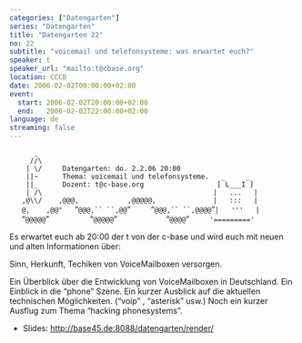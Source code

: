 ```yaml
---
categories: ["Datengarten"]
series: "Datengarten"
title: "Datengarten 22"
no: 22
subtitle: "voicemail und telefonsysteme: was erwartet euch?"
speaker: t
speaker_url: "mailto:t@cbase.org"
location: CCCB
date: 2006-02-02T00:00:00+02:00
event:
  start: 2006-02-02T20:00:00+02:00
  end:   2006-02-02T22:00:00+02:00
language: de
streaming: false
---
```



`      _`\
`     //\`\
`    | \/     Datengarten: do. 2.2.06 20:00`\
`    ||~      Thema: voicemail und telefonsysteme.   _     _`\
`    ||_      Dozent: t@c-base.org                  [ L___I ]`\
`    | /\                                          |   ...   |`\
`   ,@\\/    ,@@@,            ,@@@@@,              |   :::   |`\
`   @,    ,@@"   `“`@@@,`` ``,@@`”`     `“`@@@,`` ``,@@@@`”`|   '''   |`\
`   `“`@@@@@`”`          `“`@@@@@`”`            `“`@@@@`”`     '========='`

Es erwartet euch ab 20:00 der t von der c-base und wird euch mit neuen
und alten Informationen über:

Sinn, Herkunft, Techiken von VoiceMailboxen versorgen.

Ein Überblick über die Entwicklung von VoiceMailboxen in Deutschland.
Ein Einblick in die “phone” Szene. Ein kurzer Ausblick auf die aktuellen
technischen Möglichkeiten. (“voip” , “asterisk” usw.) Noch ein kurzer
Ausflug zum Thema “hacking phonesystems”.

-   Slides: <http://base45.de:8088/datengarten/render/>
